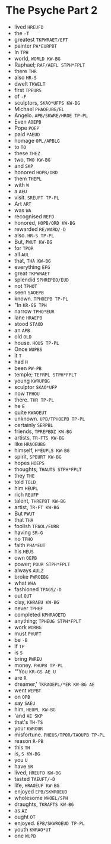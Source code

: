 # The Psyche Part 2

* lived `HREUFD`
* the `-T`
* greatest `TKPWRAET/EFT`
* painter `PA*EURPBT`
* In `TPH`
* world, `WORLD KW-BG`
* Raphael; `RAF/AEFL STPH*FPLT`
* there `THR`
* also `HR-S`
* dwelt `TKWELT`
* first `TPEURS`
* of `-F`
* sculptors, `SKAO*UFPS KW-BG`
* Michael `PHAOEUBG/EL`
* Angelo. `APB/SKWRE/HROE TP-PL`
* Even `AOEPB`
* Pope `POEP`
* paid `PAEUD`
* homage `OPL/APBLG`
* to `TO`
* these `THEZ`
* two, `TWO KW-BG`
* and `SKP`
* honored `HOPB/ORD`
* them `THEPL`
* with `W`
* a `AEU`
* visit. `SREUFT TP-PL`
* Art `ART`
* was `WA`
* recognised `REFD`
* honored, `HOPB/ORD KW-BG`
* rewarded `RE/WARD/-D`
* also. `HR-S TP-PL`
* But, `PWUT KW-BG`
* for `TPOR`
* all `AUL`
* that, `THA KW-BG`
* everything `EFG`
* great `TKPWRAET`
* splendid `SPHREPBD/EUD`
* not `TPHOT`
* seen `SAOEPB`
* known. `TPHOEPB TP-PL`
* "In `KR-GS TPH`
* narrow `TPHO*EUR`
* lane `HRAEPB`
* stood `STAOD`
* an `APB`
* old `OLD`
* house. `HOUS TP-PL`
* Once `WUPBS`
* it `T`
* had `H`
* been `PW-PB`
* temple; `TEFRPL STPH*FPLT`
* young `KWRUPBG`
* sculptor `SKAO*UFP`
* now `TPHOU`
* there. `THR TP-PL`
* he `E`
* quite `KWAOEUT`
* unknown. `UPB/TPHOEPB TP-PL`
* certainly `SERPBL`
* friends, `TPREPBDZ KW-BG`
* artists, `TR-FTS KW-BG`
* like `HRAOEUBG`
* himself, `H*EUPLS KW-BG`
* spirit, `SPEURT KW-BG`
* hopes `HOEPS`
* thoughts; `THAUTS STPH*FPLT`
* they `THE`
* told `TOLD`
* him `HEUPL`
* rich `REUFP`
* talent, `THREPBT KW-BG`
* artist, `TR-FT KW-BG`
* But `PWUT`
* that `THA`
* foolish `TPAOL/EURB`
* having `SR-G`
* no `TPHO`
* faith `PHA*EUT`
* his `HEUS`
* own `OEPB`
* power; `POUR STPH*FPLT`
* always `AULZ`
* broke `PWROEBG`
* what `WHA`
* fashioned `TPAGS/-D`
* out `OUT`
* clay, `KHRAEU KW-BG`
* never `TPHEF`
* completed `KPHRAOETD`
* anything; `TPHEUG STPH*FPLT`
* work `WORBG`
* must `PHUFT`
* be `-B`
* if `TP`
* is `S`
* bring `PWREU`
* money. `PHUPB TP-PL`
* "'You `KR-GS AE U`
* are `R`
* dreamer,' `TKRAOEPL/*ER KW-BG AE`
* went `WEPBT`
* on `OPB`
* say `SAEU`
* him, `HEUPL KW-BG`
* 'and `AE SKP`
* that's `TH-TS`
* your `KWROUR`
* misfortune. `PHEUS/TPOR/TAOUPB TP-PL`
* reason `R-PB`
* this `TH`
* is, `S KW-BG`
* you `U`
* have `SR`
* lived, `HREUFD KW-BG`
* tasted `TAEUFT/-D`
* life, `HRAOEUF KW-BG`
* enjoyed `EPB/SKWROEUD`
* wholesome `WHOEL/SPH`
* draughts, `TKRAFTS KW-BG`
* as `AZ`
* ought `OT`
* enjoyed. `EPB/SKWROEUD TP-PL`
* youth `KWRAO*UT`
* one `WUPB`
